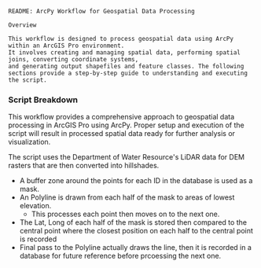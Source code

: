 ~~~~~~~~~~~~~~~~~~~~~~~~~~~~~~~~~~~~~~
README: ArcPy Workflow for Geospatial Data Processing

Overview

This workflow is designed to process geospatial data using ArcPy within an ArcGIS Pro environment.
It involves creating and managing spatial data, performing spatial joins, converting coordinate systems,
and generating output shapefiles and feature classes. The following sections provide a step-by-step guide to understanding and executing the script.
~~~~~~~~~~~~~~~~~~~~~~~~~~~~~~~~~~~~~~

### Script Breakdown

This workflow provides a comprehensive approach to geospatial data processing in ArcGIS Pro using ArcPy. 
Proper setup and execution of the script will result in processed spatial data ready for further analysis or visualization.

The script uses the Department of Water Resource's LiDAR data for DEM rasters that are then converted into hillshades.
* A buffer zone around the points for each ID in the database is used as a mask.
* An Polyline is drawn from each half of the mask to areas of lowest elevation.
  * This processes each point then moves on to the next one.
* The Lat, Long of each half of the mask is stored then compared to the central point where the closest position on each half to the central point is recorded
* Final pass to the Polyline actually draws the line, then it is recorded in a database for future reference before prcoessing the next one.
